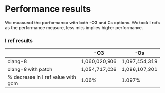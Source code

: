 # Performance results

We measured the performance with both -O3 and Os options. We took I refs as the performance measure, less miss implies higher performance.

### I ref results

|  | -O3 | -Os | 
|------|------|-----|
|clang-8 |1,060,020,906|1,097,454,319|
|clang-8 with patch|1,054,717,026|1,096,107,301|
|% decrease in I ref value with gcm|1.06%|1.097%|
